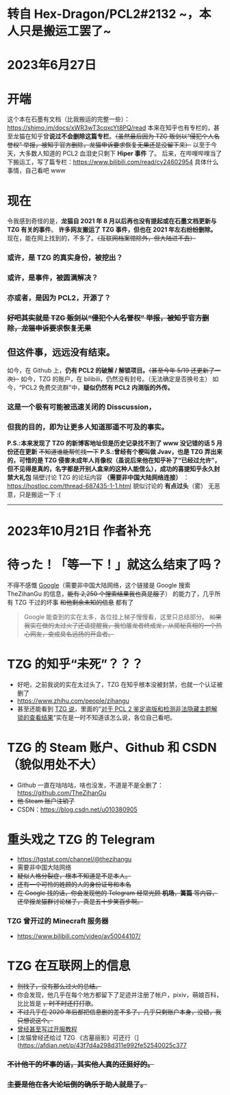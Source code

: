 # 转自 Hex-Dragon/PCL2#2132 ~，本人只是搬运工罢了~
# 2023年6月27日
# 开端
这个本在石墨有文档（比我搬运的完整一些）：https://shimo.im/docs/xWR3wT3cqxcYt8PQ/read
本来在知乎也有专栏的，甚至龙猫在知乎曾**说过不会删除这篇专栏**。~~（虽然最后因为 TZG 贩剑以“侵犯个人名誉权” 举报，被知乎官方删除，龙猫申诉要求恢复无果还是没留下来）~~
以至于今天，大多数人知道的 PCL2 血泪史只剩下 **Hiper 事件** 了。
后来，在哔哩哔哩当了下搬运工，写了篇专栏：https://www.bilibili.com/read/cv24602954
具体什么事情，自己看吧 www
# 现在
令我感到奇怪的是，**龙猫自 2021 年 8 月以后再也没有提起或在石墨文档更新与 TZG 有关的事件**。
**许多网友搬运了 TZG 事件，但也在 2021 年左右纷纷删除。**
现在，能在网上找到的，不多了。~~（互联网档案馆除外，但大陆进不去）~~
### 或许，是 TZG 的真实身份，被挖出？
### 或许，是事件，被圆满解决？
### 亦或者，是因为 PCL2，开源了？
### ~~好吧其实就是 TZG 贩剑以“侵犯个人名誉权” 举报，被知乎官方删除，龙猫申诉要求恢复无果~~
## 但这件事，远远没有结束。
如今，在 Github 上，**仍有 PCL2 的破解 / 解锁项目。**~~（甚至今年 5/19 还更新了一次）~~
如今，TZG 的账户，在 bilibili，仍然没有封号。（无法确定是否换号主）
如今，“PCL2 免费交流群”中，**疑似仍然有 PCL2 内测版的外传。**
### 这是一个极有可能被迅速关闭的 Disscussion，
### 但我的目的，即为让更多人知道那遥不可及的事实。
**P.S.:本来发现了 TZG 的新博客地址但是历史记录找不到了 www 没记错的话 5 月份还在更新**
~~不知道谁能帮忙找一下~~
**P.S.:曾经有个梗叫做 Jvav，也是 TZG 弄出来的，可惜的是 TZG 侵害未成年人肖像权（虽说后来他在知乎补了“已经过允许”，但不见得是真的，名字都是开别人盒来的这种人能信么），成功的喜提知乎永久封禁大礼包**
隔壁讨论 TZG 的论坛内容 **（需要非中国大陆网络连接）** ：https://hostloc.com/thread-687435-1-1.html
貌似讨论的 **有点过头**（雾）
无恶意，只是搬运一下 :(
***
# 2023年10月21日 作者补充
# 待った！「等一下！」就这么结束了吗？
不得不感慨 [Google](https://www.google.com/search?q=thezihangu&newwindow=1&sca_esv=575429130&cs=0&sxsrf=AM9HkKlCqEdtwm3DYeQxfWJOqGQvLCDhOg:1697885167392&filter=0&biw=1229&bih=626&dpr=2#ip=1)（需要非中国大陆网络，这个链接是 Google 搜索 TheZihanGu 的信息，~~能有 2,250 个搜索结果我也真是服了~~） 的能力了，几乎所有 TZG 干过的坏事 ~~和他剩余未知的信息~~ 都有了
> Google 能查到的实在太多，各位挂上梯子慢慢看，这里只总结部分。
> ~~如果我实在做的太过火了还请提醒我，我怕屠龙者终成龙，从揭秘真相的一个热心网友，变成臭名远扬的开盒者。~~
# TZG 的知乎“未死”？？？
- 好吧，之前我说的实在太过头了，TZG 在知乎根本没被封禁，也就一个认证被删了
- https://www.zhihu.com/people/zihangu
- 甚至还能看到 [TZG 说](https://www.zhihu.com/column/c_1255922645968838656)，里面的”[对于 PCL 2 鉴定盗版和检测非法隐藏主题解锁的查看结果](https://zhuanlan.zhihu.com/p/347828430)“实在是一时不知道该怎么说，各位自己看吧。
# TZG 的 Steam 账户、Github 和 CSDN（貌似用处不大）
- Github 一直在咕咕咕，啥也没发，不道是不是全删了：https://github.com/TheZihanGu
- ~~他 Steam 账户注销了~~
- CSDN：https://blog.csdn.net/u010380905
# 重头戏之 TZG 的 Telegram
- https://tgstat.com/channel/@thezihangu
- 需要非中国大陆网络
- ~~疑似人格分裂症，根本不知道是不是本人。~~
- ~~还有一个可怜的姓顾的人的身份证号和本名~~
- ~~在 Google 找的话，你会发现他的 Telegram 经常光顾 **机场**，**簧篇** 等内容，还举报龙猫群讨论梯子，真是五十步笑百步啊。~~
### TZG 曾开过的 Minecraft 服务器
- https://www.bilibili.com/video/av50044107/
# TZG 在互联网上的信息
- ~~别找了，没有那么过火的总结。~~
- 你会发现，他几乎在每个地方都留下了足迹并注册了帐户，pixiv，萌娘百科，比比皆是 ~~，时不时还打打歌~~。
- ~~不过几乎在 2020 年后都把信息删的差不多了，几乎只剩账户本身，没错，我只想说这个。~~
- [曾经甚至写过开服教程](https://guide.minecraft.kim/)
- [龙猫曾经还给过 TZG 《古墓丽影》可还行（](https://afdian.net/p/43f7d4a298d311e992fe52540025c377
### ~~不计他干的坏事的话，其实他人真的还挺好的。~~
### ~~主要是他在各大论坛倒的确乐于助人就是了。~~